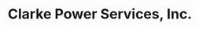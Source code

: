 ---
title: "Clarke Power Services, Inc."
url: /ringgold/clarke-power-services-inc/
shop: Autowerkstatt
---